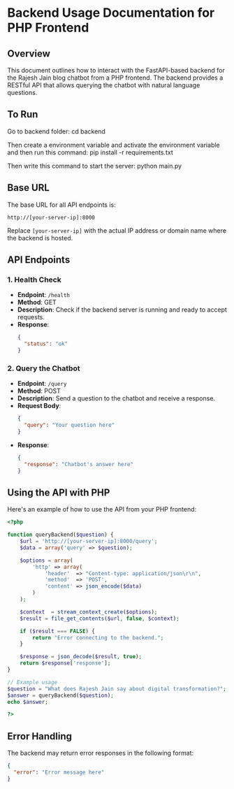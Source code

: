 # Backend Usage Documentation for PHP Frontend

## Overview

This document outlines how to interact with the FastAPI-based backend for the Rajesh Jain blog chatbot from a PHP frontend. The backend provides a RESTful API that allows querying the chatbot with natural language questions.

## To Run

Go to backend folder: cd backend

Then create a environment variable and activate the environment variable and then run this command: pip install -r requirements.txt

Then write this command to start the server: python main.py

## Base URL

The base URL for all API endpoints is:

```
http://[your-server-ip]:8000
```

Replace `[your-server-ip]` with the actual IP address or domain name where the backend is hosted.

## API Endpoints

### 1. Health Check

- **Endpoint**: `/health`
- **Method**: GET
- **Description**: Check if the backend server is running and ready to accept requests.
- **Response**: 
  ```json
  {
    "status": "ok"
  }
  ```

### 2. Query the Chatbot

- **Endpoint**: `/query`
- **Method**: POST
- **Description**: Send a question to the chatbot and receive a response.
- **Request Body**:
  ```json
  {
    "query": "Your question here"
  }
  ```
- **Response**:
  ```json
  {
    "response": "Chatbot's answer here"
  }
  ```

## Using the API with PHP

Here's an example of how to use the API from your PHP frontend:

```php
<?php

function queryBackend($question) {
    $url = 'http://[your-server-ip]:8000/query';
    $data = array('query' => $question);

    $options = array(
        'http' => array(
            'header'  => "Content-type: application/json\r\n",
            'method'  => 'POST',
            'content' => json_encode($data)
        )
    );

    $context  = stream_context_create($options);
    $result = file_get_contents($url, false, $context);

    if ($result === FALSE) {
        return "Error connecting to the backend.";
    }

    $response = json_decode($result, true);
    return $response['response'];
}

// Example usage
$question = "What does Rajesh Jain say about digital transformation?";
$answer = queryBackend($question);
echo $answer;

?>
```

## Error Handling

The backend may return error responses in the following format:

```json
{
  "error": "Error message here"
}
```